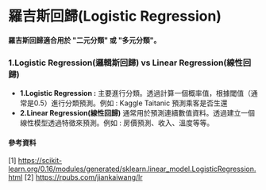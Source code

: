 # 羅吉斯回歸(Logistic Regression)
#### 羅吉斯回歸適合用於 "二元分類" 或 "多元分類"。
### 1.Logistic Regression(邏輯斯回歸) vs Linear Regression(線性回歸)
  * **1.Logistic Regression :** 主要進行分類。透過計算一個概率值，根據閾值（通常是0.5）進行分類預測。例如 : Kaggle Taitanic 預測乘客是否生還
  *  **2.Linear Regression(線性回歸)** 通常用於預測連續數值資料。透過建立一個線性模型透過特徵來預測。例如 : 房價預測、收入、溫度等等。

#### 參考資料
[1] https://scikit-learn.org/0.16/modules/generated/sklearn.linear_model.LogisticRegression.html
[2] https://rpubs.com/jiankaiwang/lr
